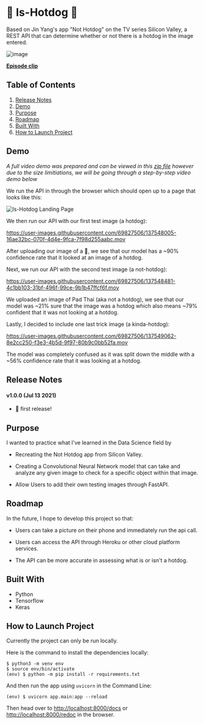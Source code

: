 # 🌭 Is-Hotdog 🌭 

Based on Jin Yang's app "Not Hotdog" on the TV series Silicon Valley, a REST API that can determine whether or not there is a hotdog in the image entered.

![image](https://user-images.githubusercontent.com/69827506/137544053-44e53b7b-09f5-4e1c-8278-5e458898e8a8.png)

**[Episode clip](https://www.youtube.com/watch?v=ACmydtFDTGs)**


## Table of Contents
1. [Release Notes](#release-notes)
2. [Demo](#demo)
3. [Purpose](#purpose)
4. [Roadmap](#roadmap)
5. [Built With](#built)
6. [How to Launch Project](#how-to)

<a name="release-notes"/>

## Demo
*A full video demo was prepared and can be viewed in this [zip file](https://github.com/RogueNPC/Is-Hotdog/files/7355648/IsHotdogDemo.mov.zip) however due to the size limitiations, we will be going through a step-by-step video demo below*

We run the API in through the browser which should open up to a page that looks like this:

![Is-Hotdog Landing Page](https://user-images.githubusercontent.com/69827506/137547552-c9692833-5a61-4864-9f74-a55b961fb275.png)

We then run our API with our first test image (a hotdog):

https://user-images.githubusercontent.com/69827506/137548005-16ae32bc-070f-4d4e-9fca-7f98d255aabc.mov

After uploading our image of a 🌭, we see that our model has a ~90% confidence rate that it looked at an image of a hotdog.

Next, we run our API with the second test image (a not-hotdog):

https://user-images.githubusercontent.com/69827506/137548481-4c1bb103-31bf-496f-99ce-9b1b47ffcf6f.mov

We uploaded an image of Pad Thai (aka not a hotdog), we see that our model was ~21% sure that the image was a hotdog which also means ~79% confident that it was not looking at a hotdog.

Lastly, I decided to include one last trick image (a kinda-hotdog):

https://user-images.githubusercontent.com/69827506/137549062-8e2cc250-f3e3-4b5d-9f97-80b9c0bb52fa.mov

The model was completely confused as it was split down the middle with a ~56% confidence rate that it was looking at a hotdog.

## Release Notes
#### v1.0.0    (Jul 13 2021)

- 🎉 first release!

<a name="purpose"/>

## Purpose
<!-- Why use this product? -->
I wanted to practice what I've learned in the Data Science field by
- Recreating the Not Hotdog app from Silicon Valley.

- Creating a Convolutional Neural Network model that can take and analyze any given image to check for a specific object within that image.

- Allow Users to add their own testing images through FastAPI.

<a name="roadmap"/>

## Roadmap
In the future, I hope to develop this project so that:

- Users can take a picture on their phone and immediately run the api call.

- Users can access the API through Heroku or other cloud platform services.

- The API can be more accurate in assessing what is or isn't a hotdog.

<a name="built"/>

## Built With
- Python
- Tensorflow
- Keras

<a name="how-to"/>

## How to Launch Project
Currently the project can only be run locally.

Here is the command to install the dependencies locally:

```
$ python3 -m venv env  
$ source env/bin/activate 
(env) $ python -m pip install -r requirements.txt
```
And then run the app using `uvicorn` in the Command Line:
```
(env) $ uvicorn app.main:app --reload  
```
Then head over to [http://localhost:8000/docs](http://localhost:8000/docs) or [http://localhost:8000/redoc](http://localhost:8000/redoc) in the browser.
